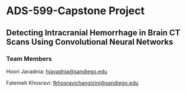 # ADS-599-Capstone Project

## Detecting Intracranial Hemorrhage in Brain CT Scans Using Convolutional Neural Networks

### Team Members
Hoori Javadnia: hjavadnia@sandiego.edu

Fatemeh Khosravi: fkhosravichangizini@sandiego.edu
